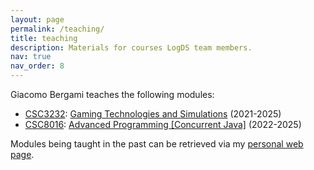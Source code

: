 ```yaml
---
layout: page
permalink: /teaching/
title: teaching
description: Materials for courses LogDS team members.
nav: true
nav_order: 8
---
```


Giacomo Bergami teaches the following modules:

* [CSC3232](https://web.archive.org/web/20251017154028/https://www.ncl.ac.uk/module-catalogue/module.php?code=CSC3232): [Gaming Technologies and Simulations](/teaching/gametech.html) (2021-2025)
* [CSC8016](https://web.archive.org/web/20250922090106/https://www.ncl.ac.uk/module-catalogue/module.php?code=CSC8016): [Advanced Programming [Concurrent Java]](/teaching/javaconcurrent.html) (2022-2025)

Modules being taught in the past can be retrieved via my [personal web page](https://jackbergus.github.io/teaching/).
